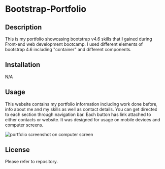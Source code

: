 # Bootstrap-Portfolio

## Description

This is my portfolio showcasing bootstrap v4.6 skills that I gained during Front-end web development bootcamp. I used different elements of bootstrap 4.6 including "container" and different components.

## Installation
N/A

## Usage

This website contains my portfolio information including work done before, info about me and my skills as well as contact details. You can get directed to each section through navigation bar. Each button has link attached to either contacts or website. 
It was designed for usage on mobile devices and computer screens. 

![portfolio screenshot on computer screen](assets/images/Portfolio-screenshot-png.png)

## License

Please refer to repository.

